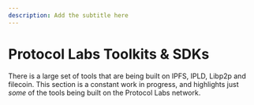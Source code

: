```yaml
---
description: Add the subtitle here
---
```


# Protocol Labs Toolkits & SDKs

There is a large set of tools that are being built on IPFS, IPLD, Libp2p and filecoin. This section is a constant work in progress, and highlights just _some_ of the tools being built on the Protocol Labs network.
